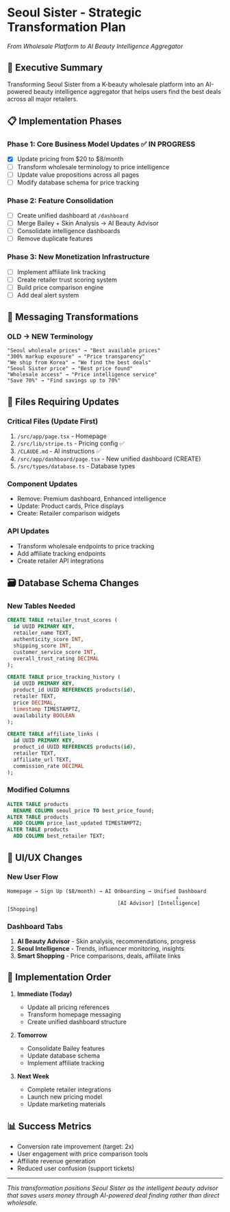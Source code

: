 # Seoul Sister - Strategic Transformation Plan
*From Wholesale Platform to AI Beauty Intelligence Aggregator*

## 🎯 Executive Summary
Transforming Seoul Sister from a K-beauty wholesale platform into an AI-powered beauty intelligence aggregator that helps users find the best deals across all major retailers.

## 📋 Implementation Phases

### Phase 1: Core Business Model Updates ✅ IN PROGRESS
- [x] Update pricing from $20 to $8/month
- [ ] Transform wholesale terminology to price intelligence
- [ ] Update value propositions across all pages
- [ ] Modify database schema for price tracking

### Phase 2: Feature Consolidation
- [ ] Create unified dashboard at `/dashboard`
- [ ] Merge Bailey + Skin Analysis → AI Beauty Advisor
- [ ] Consolidate intelligence dashboards
- [ ] Remove duplicate features

### Phase 3: New Monetization Infrastructure
- [ ] Implement affiliate link tracking
- [ ] Create retailer trust scoring system
- [ ] Build price comparison engine
- [ ] Add deal alert system

## 🔄 Messaging Transformations

### OLD → NEW Terminology
```
"Seoul wholesale prices" → "Best available prices"
"300% markup exposure" → "Price transparency"
"We ship from Korea" → "We find the best deals"
"Seoul Sister price" → "Best price found"
"Wholesale access" → "Price intelligence service"
"Save 70%" → "Find savings up to 70%"
```

## 📁 Files Requiring Updates

### Critical Files (Update First)
1. `/src/app/page.tsx` - Homepage
2. `/src/lib/stripe.ts` - Pricing config ✅
3. `/CLAUDE.md` - AI instructions ✅
4. `/src/app/dashboard/page.tsx` - New unified dashboard (CREATE)
5. `/src/types/database.ts` - Database types

### Component Updates
- Remove: Premium dashboard, Enhanced intelligence
- Update: Product cards, Price displays
- Create: Retailer comparison widgets

### API Updates
- Transform wholesale endpoints to price tracking
- Add affiliate tracking endpoints
- Create retailer API integrations

## 🗃️ Database Schema Changes

### New Tables Needed
```sql
CREATE TABLE retailer_trust_scores (
  id UUID PRIMARY KEY,
  retailer_name TEXT,
  authenticity_score INT,
  shipping_score INT,
  customer_service_score INT,
  overall_trust_rating DECIMAL
);

CREATE TABLE price_tracking_history (
  id UUID PRIMARY KEY,
  product_id UUID REFERENCES products(id),
  retailer TEXT,
  price DECIMAL,
  timestamp TIMESTAMPTZ,
  availability BOOLEAN
);

CREATE TABLE affiliate_links (
  id UUID PRIMARY KEY,
  product_id UUID REFERENCES products(id),
  retailer TEXT,
  affiliate_url TEXT,
  commission_rate DECIMAL
);
```

### Modified Columns
```sql
ALTER TABLE products
  RENAME COLUMN seoul_price TO best_price_found;
ALTER TABLE products
  ADD COLUMN price_last_updated TIMESTAMPTZ;
ALTER TABLE products
  ADD COLUMN best_retailer TEXT;
```

## 🎨 UI/UX Changes

### New User Flow
```
Homepage → Sign Up ($8/month) → AI Onboarding → Unified Dashboard
                                                       ↓
                                    [AI Advisor] [Intelligence] [Shopping]
```

### Dashboard Tabs
1. **AI Beauty Advisor** - Skin analysis, recommendations, progress
2. **Seoul Intelligence** - Trends, influencer monitoring, insights
3. **Smart Shopping** - Price comparisons, deals, affiliate links

## 🚀 Implementation Order

1. **Immediate (Today)**
   - Update all pricing references
   - Transform homepage messaging
   - Create unified dashboard structure

2. **Tomorrow**
   - Consolidate Bailey features
   - Update database schema
   - Implement affiliate tracking

3. **Next Week**
   - Complete retailer integrations
   - Launch new pricing model
   - Update marketing materials

## 📊 Success Metrics

- Conversion rate improvement (target: 2x)
- User engagement with price comparison tools
- Affiliate revenue generation
- Reduced user confusion (support tickets)

---

*This transformation positions Seoul Sister as the intelligent beauty advisor that saves users money through AI-powered deal finding rather than direct wholesale.*